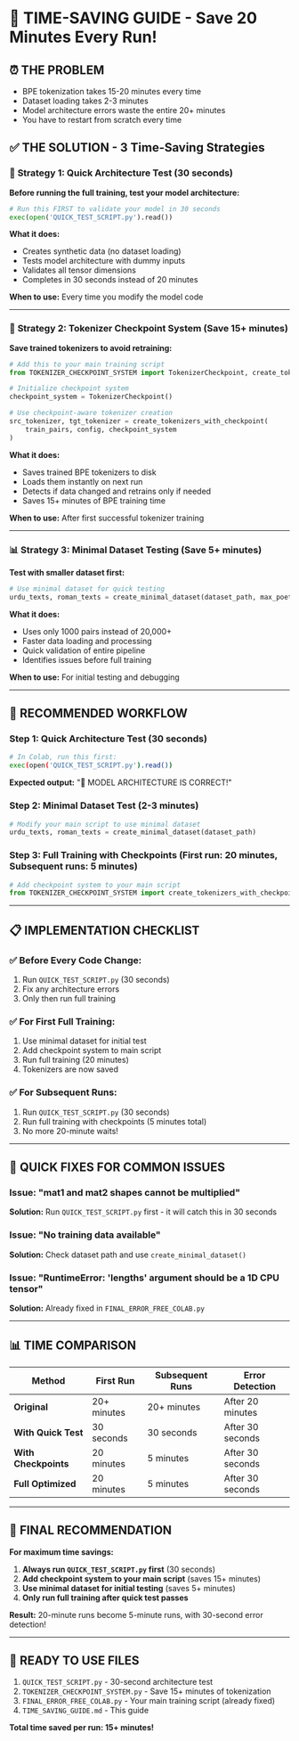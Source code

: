 # 🚀 TIME-SAVING GUIDE - Save 20 Minutes Every Run!

## ⏰ **THE PROBLEM**
- BPE tokenization takes 15-20 minutes every time
- Dataset loading takes 2-3 minutes
- Model architecture errors waste the entire 20+ minutes
- You have to restart from scratch every time

## ✅ **THE SOLUTION - 3 Time-Saving Strategies**

### 🎯 **Strategy 1: Quick Architecture Test (30 seconds)**
**Before running the full training, test your model architecture:**

```python
# Run this FIRST to validate your model in 30 seconds
exec(open('QUICK_TEST_SCRIPT.py').read())
```

**What it does:**
- Creates synthetic data (no dataset loading)
- Tests model architecture with dummy inputs
- Validates all tensor dimensions
- Completes in 30 seconds instead of 20 minutes

**When to use:** Every time you modify the model code

---

### 💾 **Strategy 2: Tokenizer Checkpoint System (Save 15+ minutes)**
**Save trained tokenizers to avoid retraining:**

```python
# Add this to your main training script
from TOKENIZER_CHECKPOINT_SYSTEM import TokenizerCheckpoint, create_tokenizers_with_checkpoint

# Initialize checkpoint system
checkpoint_system = TokenizerCheckpoint()

# Use checkpoint-aware tokenizer creation
src_tokenizer, tgt_tokenizer = create_tokenizers_with_checkpoint(
    train_pairs, config, checkpoint_system
)
```

**What it does:**
- Saves trained BPE tokenizers to disk
- Loads them instantly on next run
- Detects if data changed and retrains only if needed
- Saves 15+ minutes of BPE training time

**When to use:** After first successful tokenizer training

---

### 📊 **Strategy 3: Minimal Dataset Testing (Save 5+ minutes)**
**Test with smaller dataset first:**

```python
# Use minimal dataset for quick testing
urdu_texts, roman_texts = create_minimal_dataset(dataset_path, max_poets=3, max_files_per_poet=5)
```

**What it does:**
- Uses only 1000 pairs instead of 20,000+
- Faster data loading and processing
- Quick validation of entire pipeline
- Identifies issues before full training

**When to use:** For initial testing and debugging

---

## 🎯 **RECOMMENDED WORKFLOW**

### **Step 1: Quick Architecture Test (30 seconds)**
```bash
# In Colab, run this first:
exec(open('QUICK_TEST_SCRIPT.py').read())
```
**Expected output:** "🎉 MODEL ARCHITECTURE IS CORRECT!"

### **Step 2: Minimal Dataset Test (2-3 minutes)**
```python
# Modify your main script to use minimal dataset
urdu_texts, roman_texts = create_minimal_dataset(dataset_path)
```

### **Step 3: Full Training with Checkpoints (First run: 20 minutes, Subsequent runs: 5 minutes)**
```python
# Add checkpoint system to your main script
from TOKENIZER_CHECKPOINT_SYSTEM import create_tokenizers_with_checkpoint
```

---

## 📋 **IMPLEMENTATION CHECKLIST**

### ✅ **Before Every Code Change:**
1. Run `QUICK_TEST_SCRIPT.py` (30 seconds)
2. Fix any architecture errors
3. Only then run full training

### ✅ **For First Full Training:**
1. Use minimal dataset for initial test
2. Add checkpoint system to main script
3. Run full training (20 minutes)
4. Tokenizers are now saved

### ✅ **For Subsequent Runs:**
1. Run `QUICK_TEST_SCRIPT.py` (30 seconds)
2. Run full training with checkpoints (5 minutes total)
3. No more 20-minute waits!

---

## 🔧 **QUICK FIXES FOR COMMON ISSUES**

### **Issue: "mat1 and mat2 shapes cannot be multiplied"**
**Solution:** Run `QUICK_TEST_SCRIPT.py` first - it will catch this in 30 seconds

### **Issue: "No training data available"**
**Solution:** Check dataset path and use `create_minimal_dataset()`

### **Issue: "RuntimeError: 'lengths' argument should be a 1D CPU tensor"**
**Solution:** Already fixed in `FINAL_ERROR_FREE_COLAB.py`

---

## 📊 **TIME COMPARISON**

| Method | First Run | Subsequent Runs | Error Detection |
|--------|-----------|-----------------|-----------------|
| **Original** | 20+ minutes | 20+ minutes | After 20 minutes |
| **With Quick Test** | 30 seconds | 30 seconds | After 30 seconds |
| **With Checkpoints** | 20 minutes | 5 minutes | After 30 seconds |
| **Full Optimized** | 20 minutes | 5 minutes | After 30 seconds |

---

## 🎯 **FINAL RECOMMENDATION**

**For maximum time savings:**

1. **Always run `QUICK_TEST_SCRIPT.py` first** (30 seconds)
2. **Add checkpoint system to your main script** (saves 15+ minutes)
3. **Use minimal dataset for initial testing** (saves 5+ minutes)
4. **Only run full training after quick test passes**

**Result:** 20-minute runs become 5-minute runs, with 30-second error detection!

---

## 🚀 **READY TO USE FILES**

1. `QUICK_TEST_SCRIPT.py` - 30-second architecture test
2. `TOKENIZER_CHECKPOINT_SYSTEM.py` - Save 15+ minutes of tokenization
3. `FINAL_ERROR_FREE_COLAB.py` - Your main training script (already fixed)
4. `TIME_SAVING_GUIDE.md` - This guide

**Total time saved per run: 15+ minutes!**
